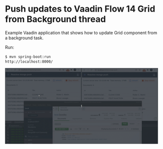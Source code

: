 Push updates to Vaadin Flow 14 Grid from Background thread
======

Example Vaadin application that shows how to update Grid component from
a background task.

Run:
```
$ mvn spring-boot:run
http://localhost:8000/
```

<img src="https://raw.githubusercontent.com/rucko24/vaadin-grid-push/v14/src/main/resources/UpdateItemFromCompass.gif" />
